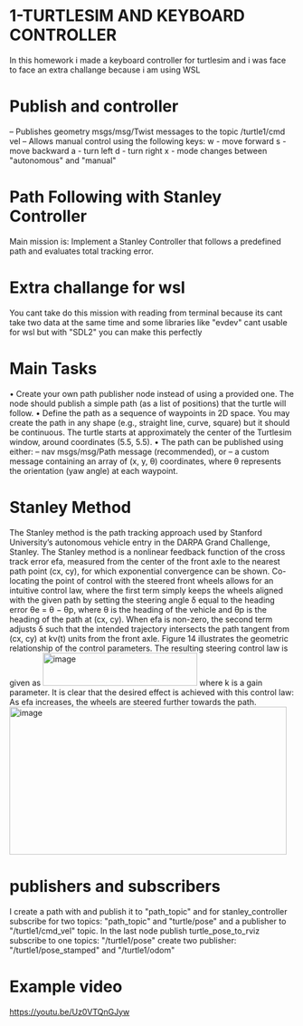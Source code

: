 # 1-TURTLESIM AND KEYBOARD CONTROLLER
In this homework i made a keyboard controller for turtlesim and i was face to face an extra challange because i am using WSL

# Publish and controller
– Publishes geometry msgs/msg/Twist messages to the topic /turtle1/cmd vel
– Allows manual control using the following keys:
w - move forward
s - move backward
a - turn left
d - turn right
x - mode changes between "autonomous" and "manual"

# Path Following with Stanley Controller
Main mission is: Implement a Stanley Controller that follows a predefined path
and evaluates total tracking error.

# Extra challange for wsl
You cant take do this mission with reading from terminal because its cant take two data at the same time and some libraries like "evdev" cant usable for wsl
but with "SDL2" you can make this perfectly

# Main Tasks
• Create your own path publisher node instead of using a provided one.
The node should publish a simple path (as a list of positions) that the
turtle will follow.
• Define the path as a sequence of waypoints in 2D space. You may
create the path in any shape (e.g., straight line, curve, square) but it
should be continuous. The turtle starts at approximately the center of
the Turtlesim window, around coordinates (5.5, 5.5).
• The path can be published using either:
– nav msgs/msg/Path message (recommended), or
– a custom message containing an array of (x, y, θ) coordinates,
where θ represents the orientation (yaw angle) at each waypoint.

# Stanley Method
The Stanley method is the path tracking approach used by Stanford University’s autonomous vehicle entry in
the DARPA Grand Challenge, Stanley. The Stanley method is a nonlinear feedback function of the cross track error
efa, measured from the center of the front axle to the nearest path point (cx, cy), for which exponential convergence
can be shown. Co-locating the point of control with the steered front wheels allows for an intuitive control law,
where the first term simply keeps the wheels aligned with the given path by setting the steering angle δ equal to the
heading error
θe = θ − θp,
where θ is the heading of the vehicle and θp is the heading of the path at (cx, cy). When efa is non-zero, the second
term adjusts δ such that the intended trajectory intersects the path tangent from (cx, cy) at kv(t) units from the front
axle. Figure 14 illustrates the geometric relationship of the control parameters. The resulting steering control law is
given as
<img width="273" height="58" alt="image" src="https://github.com/user-attachments/assets/7370c960-491a-4368-b0d6-0c20fb976705" />
where k is a gain parameter. It is clear that the desired effect is achieved with this control law: As efa increases, the
wheels are steered further towards the path.
<img width="490" height="261" alt="image" src="https://github.com/user-attachments/assets/ef96550e-fc16-4c0f-a228-bf7978ce3d0d" />



# publishers and subscribers
I create a path with and publish it to "path_topic" and for stanley_controller subscribe for two topics: "path_topic" and "turtle/pose"
and a publisher to "/turtle1/cmd_vel" topic. In the last node publish turtle_pose_to_rviz subscribe to one topics: "/turtle1/pose" 
create two publisher: "/turtle1/pose_stamped" and "/turtle1/odom"

# Example video
https://youtu.be/Uz0VTQnGJyw
